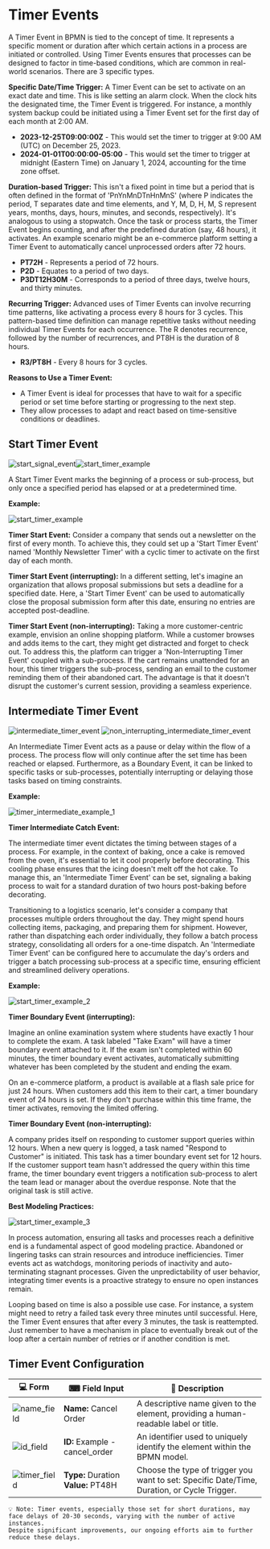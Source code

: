 # Timer Events

A Timer Event in BPMN is tied to the concept of time.
It represents a specific moment or duration after which certain actions in a process are initiated or controlled.
Using Timer Events ensures that processes can be designed to factor in time-based conditions, which are common in real-world scenarios.
There are 3 specific types.

**Specific Date/Time Trigger:**
A Timer Event can be set to activate on an exact date and time.
This is like setting an alarm clock.
When the clock hits the designated time, the Timer Event is triggered.
For instance, a monthly system backup could be initiated using a Timer Event set for the first day of each month at 2:00 AM.

- **2023-12-25T09:00:00Z** - This would set the timer to trigger at 9:00 AM (UTC) on December 25, 2023.
- **2024-01-01T00:00:00-05:00** - This would set the timer to trigger at midnight (Eastern Time) on January 1, 2024, accounting for the time zone offset.

**Duration-based Trigger:** This isn't a fixed point in time but a period that is often defined in the format of 'PnYnMnDTnHnMnS' (where P indicates the period, T separates date and time elements, and Y, M, D, H, M, S represent years, months, days, hours, minutes, and seconds, respectively).
It's analogous to using a stopwatch.
Once the task or process starts, the Timer Event begins counting, and after the predefined duration (say, 48 hours), it activates.
An example scenario might be an e-commerce platform setting a Timer Event to automatically cancel unprocessed orders after 72 hours.

- **PT72H** - Represents a period of 72 hours.
- **P2D** - Equates to a period of two days.
- **P3DT12H30M** - Corresponds to a period of three days, twelve hours, and thirty minutes.

**Recurring Trigger:** Advanced uses of Timer Events can involve recurring time patterns, like activating a process every 8 hours for 3 cycles.
This pattern-based time definition can manage repetitive tasks without needing individual Timer Events for each occurrence.
The R denotes recurrence, followed by the number of recurrences, and PT8H is the duration of 8 hours.

- **R3/PT8H** - Every 8 hours for 3 cycles.

**Reasons to Use a Timer Event:**

- A Timer Event is ideal for processes that have to wait for a specific period or set time before starting or progressing to the next step.
- They allow processes to adapt and react based on time-sensitive conditions or deadlines.

## Start Timer Event

![start_signal_event](/images/start_timer_event.png)![start_timer_example](/images/non_interrupting_start_timer.png)

A Start Timer Event marks the beginning of a process or sub-process, but only once a specified period has elapsed or at a predetermined time.

**Example:**

![start_timer_example](/images/start_timer_example.png)

**Timer Start Event:** Consider a company that sends out a newsletter on the first of every month.
To achieve this, they could set up a 'Start Timer Event' named 'Monthly Newsletter Timer' with a cyclic timer to activate on the first day of each month.

**Timer Start Event (interrupting):** In a different setting, let's imagine an organization that allows proposal submissions but sets a deadline for a specified date.
Here, a 'Start Timer Event' can be used to automatically close the proposal submission form after this date, ensuring no entries are accepted post-deadline.

**Timer Start Event (non-interrupting):**
Taking a more customer-centric example, envision an online shopping platform.
While a customer browses and adds items to the cart, they might get distracted and forget to check out.
To address this, the platform can trigger a 'Non-Interrupting Timer Event' coupled with a sub-process.
If the cart remains unattended for an hour, this timer triggers the sub-process, sending an email to the customer reminding them of their abandoned cart.
The advantage is that it doesn't disrupt the customer's current session, providing a seamless experience.

## Intermediate Timer Event

![intermediate_timer_event](/images/intermediate_timer_event.png) ![non_interrupting_intermediate_timer_event](/images/non_interrupting_intermediate_timer_event.png)

An Intermediate Timer Event acts as a pause or delay within the flow of a process.
The process flow will only continue after the set time has been reached or elapsed.
Furthermore, as a Boundary Event, it can be linked to specific tasks or sub-processes, potentially interrupting or delaying those tasks based on timing constraints.

**Example:**

![timer_intermediate_example_1](/images/start_timer_example_1.png)

**Timer Intermediate Catch Event:**

The intermediate timer event dictates the timing between stages of a process.
For example, in the context of baking, once a cake is removed from the oven, it's essential to let it cool properly before decorating.
This cooling phase ensures that the icing doesn't melt off the hot cake.
To manage this, an 'Intermediate Timer Event' can be set, signaling a baking process to wait for a standard duration of two hours post-baking before decorating.

Transitioning to a logistics scenario, let's consider a company that processes multiple orders throughout the day.
They might spend hours collecting items, packaging, and preparing them for shipment.
However, rather than dispatching each order individually, they follow a batch process strategy, consolidating all orders for a one-time dispatch.
An 'Intermediate Timer Event' can be configured here to accumulate the day's orders and trigger a batch processing sub-process at a specific time, ensuring efficient and streamlined delivery operations.

**Example:**

![start_timer_example_2](/images/start_timer_example_2.png)

**Timer Boundary Event (interrupting):**

Imagine an online examination system where students have exactly 1 hour to complete the exam.
A task labeled "Take Exam" will have a timer boundary event attached to it.
If the exam isn't completed within 60 minutes, the timer boundary event activates, automatically submitting whatever has been completed by the student and ending the exam.

On an e-commerce platform, a product is available at a flash sale price for just 24 hours.
When customers add this item to their cart, a timer boundary event of 24 hours is set.
If they don't purchase within this time frame, the timer activates, removing the limited offering.

**Timer Boundary Event (non-interrupting):**

A company prides itself on responding to customer support queries within 12 hours.
When a new query is logged, a task named "Respond to Customer" is initiated.
This task has a timer boundary event set for 12 hours.
If the customer support team hasn't addressed the query within this time frame, the timer boundary event triggers a notification sub-process to alert the team lead or manager about the overdue response.
Note that the original task is still active.

**Best Modeling Practices:**

![start_timer_example_3](/images/start_timer_example_3.png)

In process automation, ensuring all tasks and processes reach a definitive end is a fundamental aspect of good modeling practice.
Abandoned or lingering tasks can strain resources and introduce inefficiencies.
Timer events act as watchdogs, monitoring periods of inactivity and auto-terminating stagnant processes.
Given the unpredictability of user behavior, integrating timer events is a proactive strategy to ensure no open instances remain.

Looping based on time is also a possible use case.
For instance, a system might need to retry a failed task every three minutes until successful.
Here, the Timer Event ensures that after every 3 minutes, the task is reattempted.
Just remember to have a mechanism in place to eventually break out of the loop after a certain number of retries or if another condition is met.

## Timer Event Configuration

| 💻 Form                                | ⌨ Field Input                      | 📝 Description                                                                              |
| -------------------------------------- | ----------------------------------- | ------------------------------------------------------------------------------------------- |
| ![name_field](/images/name_field.png)   | **Name:** Cancel Order              | A descriptive name given to the element, providing a human-readable label or title.         |
| ![id_field](/images/id_field.png)       | **ID:** Example - cancel_order      | An identifier used to uniquely identify the element within the BPMN model.                  |
| ![timer_field](/images/timer_field.png) | **Type:** Duration **Value:** PT48H | Choose the type of trigger you want to set: Specific Date/Time, Duration, or Cycle Trigger. |

```{admonition} Timer Delay
💡 Note: Timer events, especially those set for short durations, may face delays of 20-30 seconds, varying with the number of active instances.
Despite significant improvements, our ongoing efforts aim to further reduce these delays.
```

```{tags} reference, building_diagrams
```
